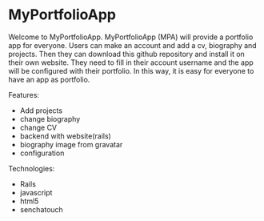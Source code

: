 MyPortfolioApp
==============

Welcome to MyPortfolioApp. MyPortfolioApp (MPA) will provide a portfolio app for everyone. Users can make an account and add a cv, biography and projects. Then they can download this github repository and install it on their own website. They need to fill in their account username and the app will be configured with their portfolio. In this way, it is easy for everyone to have an app as portfolio.

Features:

- Add projects
- change biography
- change CV
- backend with website(rails)
- biography image from gravatar
- configuration

Technologies:
- Rails
- javascript
- html5
- senchatouch
